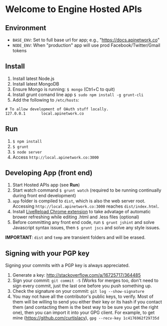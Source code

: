 # Welcome to Engine Hosted APIs

## Environment

* `BASE_ENV`: Set to full base url for app; e.g., "https://docs.apinetwork.co"
* `NODE_ENV`: When "production" app will use prod Facebook/Twitter/Gmail tokens

## Install

1. Install latest Node.js
1. Install latest MongoDB
1. Ensure Mongo is running: `$ mongo` (Ctrl+C to quit)
1. Install grunt comand line app `$ sudo npm install -g grunt-cli`
1. Add the following to ``/etc/hosts``:
```
# To allow development of OAuth stuff locally.
127.0.0.1       local.apinetwork.co
```

## Run

1. `$ npm install`
1. `$ grunt`
1. `$ node server`
1. Access `http://local.apinetwork.co:3000`

## Developing App (front end)

1. Start Hosted APIs app (see **Run**)
1. Start watch command `$ grunt watch` (required to be running continually during front end development)
1. `app` folder is compiled to `dist`, which is also the web server root.  Accessing `http://local.apinetwork.co:3000` reaches `dist/index.html`.
1. Install [LiveReload Chrome extension](https://chrome.google.com/webstore/detail/livereload/jnihajbhpnppcggbcgedagnkighmdlei?hl=en) to take advatage of automatic brower refreshing while editing .html and .less files (optional)
1. Before committing any front end code, run `$ grunt jshint` and solve Javascript syntax issues, then `$ grunt jscs` and solve any style issues.

**IMPORTANT**: `dist` and `temp` are transient folders and will be erased.

## Signing with your PGP key

Signing your commits with a PGP key is always appreciated. 

1. Generate a key: http://stackoverflow.com/a/16725717/364485 
2. Sign your commit: `git commit -S` (Works for merges too, don't need to sign every commit, just the last one before you push something up. 
3. Check the signature on your commit: `git log --show-signature`
4. You may not have all the contributor's public keys, to verify.  Most of them will be willing to send you either their key or its hash if you contact them (and contacting them is the best way to be sure you get the right one), then you can import it into your GPG client.  For example, to get mine (https://github.com/curtislacy), `gpg --recv-key 1c4176962f29735d`